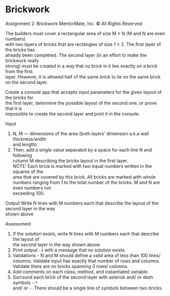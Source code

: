 # Brickwork

Assignment 2: Brickwork 
MentorMate, Inc. ©  All Rights Reserved
 
The builders must cover a rectangular area of size ​M × N (​M and ​N are even numbers)                                   
with two layers of bricks that are rectangles of size 1 × 2. The first layer of the bricks has                                       
already been completed. The second layer (in an effort to make the brickwork really                           
strong) must be created in a way that no brick in it lies exactly on a brick from the first                                       
layer. However, it is allowed ​half of the same brick to lie on the same brick on the second layer.

Create a console app that accepts input parameters for the given layout of the bricks for                               
the first layer, determine the possible layout of the ​second one, or prove that it is                               
impossible to create the ​second​ layer and print it in the console. 


Input 
1. N​, ​M — dimensions of the area (both layers’ dimension a.k.a wall thickness/width                         
and length).  
2. Then, add a single value separated by a space for each line ​N and following                             
column ​M​ describing the bricks layout in the first layer.  
NOTE: Each brick is marked with two equal numbers written in the squares of the                             
area that are covered by this brick. All bricks are marked with whole numbers
ranging from 1 to the total number of the bricks. ​M and ​N are even numbers not                                 
exceeding 100. 

Output 
Write ​N lines with ​M numbers each that describe the layout of the second layer in the way                                   
shown above 

Assessment 
1. If the solution exists, write ​N lines with ​M numbers each that describe the layout of                               
the second layer in the way shown above. 
2. Print output `-1` with a message that no solution exists. 
3. Validations - N and M should define a valid area of less than 100 lines/ columns. 
Validate input has exactly that number of rows and columns. Validate there are no 
bricks spanning 3 rows/ columns. 
4. Add comments on each class, method, and instantiated variable. 
5. Surround each brick of the second layer with asterisk and/ or dash symbols - `*`                             
and/ or `-`. There should be a single line of symbols between two bricks.
